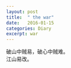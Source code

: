 ```yaml
---
layout: post
title:  " the war"
date:   2016-01-15
categories: Diary
excerpt: war
---
```

破山中贼易，破心中贼难。
<br>
江山易改。

